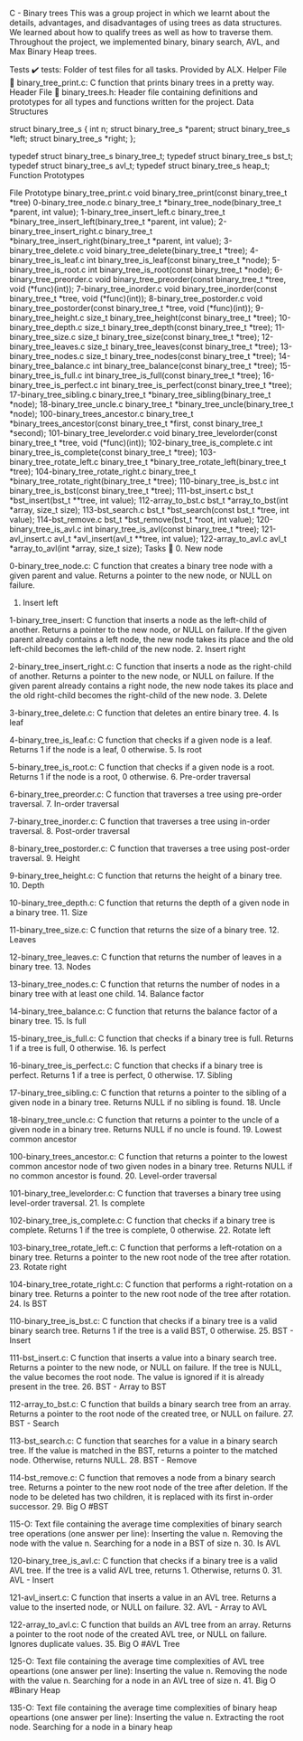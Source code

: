 C - Binary trees
This was a group project in which we learnt about the details, advantages, and disadvantages of using trees as data structures. We learned about how to qualify trees as well as how to traverse them. Throughout the project, we implemented binary, binary search, AVL, and Max Binary Heap trees.

Tests ✔️
tests: Folder of test files for all tasks. Provided by ALX.
Helper File 🙌
binary_tree_print.c: C function that prints binary trees in a pretty way.
Header File 📁
binary_trees.h: Header file containing definitions and prototypes for all types and functions written for the project.
Data Structures

struct binary_tree_s
{
    int n;
    struct binary_tree_s *parent;
    struct binary_tree_s *left;
    struct binary_tree_s *right;
};

typedef struct binary_tree_s binary_tree_t;
typedef struct binary_tree_s bst_t;
typedef struct binary_tree_s avl_t;
typedef struct binary_tree_s heap_t;
Function Prototypes

File	Prototype
binary_tree_print.c	void binary_tree_print(const binary_tree_t *tree)
0-binary_tree_node.c	binary_tree_t *binary_tree_node(binary_tree_t *parent, int value);
1-binary_tree_insert_left.c	binary_tree_t *binary_tree_insert_left(binary_tree_t *parent, int value);
2-binary_tree_insert_right.c	binary_tree_t *binary_tree_insert_right(binary_tree_t *parent, int value);
3-binary_tree_delete.c	void binary_tree_delete(binary_tree_t *tree);
4-binary_tree_is_leaf.c	int binary_tree_is_leaf(const binary_tree_t *node);
5-binary_tree_is_root.c	int binary_tree_is_root(const binary_tree_t *node);
6-binary_tree_preorder.c	void binary_tree_preorder(const binary_tree_t *tree, void (*func)(int));
7-binary_tree_inorder.c	void binary_tree_inorder(const binary_tree_t *tree, void (*func)(int));
8-binary_tree_postorder.c	void binary_tree_postorder(const binary_tree_t *tree, void (*func)(int));
9-binary_tree_height.c	size_t binary_tree_height(const binary_tree_t *tree);
10-binary_tree_depth.c	size_t binary_tree_depth(const binary_tree_t *tree);
11-binary_tree_size.c	size_t binary_tree_size(const binary_tree_t *tree);
12-binary_tree_leaves.c	size_t binary_tree_leaves(const binary_tree_t *tree);
13-binary_tree_nodes.c	size_t binary_tree_nodes(const binary_tree_t *tree);
14-binary_tree_balance.c	int binary_tree_balance(const binary_tree_t *tree);
15-binary_tree_is_full.c	int binary_tree_is_full(const binary_tree_t *tree);
16-binary_tree_is_perfect.c	int binary_tree_is_perfect(const binary_tree_t *tree);
17-binary_tree_sibling.c	binary_tree_t *binary_tree_sibling(binary_tree_t *node);
18-binary_tree_uncle.c	binary_tree_t *binary_tree_uncle(binary_tree_t *node);
100-binary_trees_ancestor.c	binary_tree_t *binary_trees_ancestor(const binary_tree_t *first, const binary_tree_t *second);
101-binary_tree_levelorder.c	void binary_tree_levelorder(const binary_tree_t *tree, void (*func)(int));
102-binary_tree_is_complete.c	int binary_tree_is_complete(const binary_tree_t *tree);
103-binary_tree_rotate_left.c	binary_tree_t *binary_tree_rotate_left(binary_tree_t *tree);
104-binary_tree_rotate_right.c	binary_tree_t *binary_tree_rotate_right(binary_tree_t *tree);
110-binary_tree_is_bst.c	int binary_tree_is_bst(const binary_tree_t *tree);
111-bst_insert.c	bst_t *bst_insert(bst_t **tree, int value);
112-array_to_bst.c	bst_t *array_to_bst(int *array, size_t size);
113-bst_search.c	bst_t *bst_search(const bst_t *tree, int value);
114-bst_remove.c	bst_t *bst_remove(bst_t *root, int value);
120-binary_tree_is_avl.c	int binary_tree_is_avl(const binary_tree_t *tree);
121-avl_insert.c	avl_t *avl_insert(avl_t **tree, int value);
122-array_to_avl.c	avl_t *array_to_avl(int *array, size_t size);
Tasks 📃
0. New node

0-binary_tree_node.c: C function that creates a binary tree node with a given parent and value.
Returns a pointer to the new node, or NULL on failure.
1. Insert left

1-binary_tree_insert: C function that inserts a node as the left-child of another.
Returns a pointer to the new node, or NULL on failure.
If the given parent already contains a left node, the new node takes its place and the old left-child becomes the left-child of the new node.
2. Insert right

2-binary_tree_insert_right.c: C function that inserts a node as the right-child of another.
Returns a pointer to the new node, or NULL on failure.
If the given parent already contains a right node, the new node takes its place and the old right-child becomes the right-child of the new node.
3. Delete

3-binary_tree_delete.c: C function that deletes an entire binary tree.
4. Is leaf

4-binary_tree_is_leaf.c: C function that checks if a given node is a leaf.
Returns 1 if the node is a leaf, 0 otherwise.
5. Is root

5-binary_tree_is_root.c: C function that checks if a given node is a root.
Returns 1 if the node is a root, 0 otherwise.
6. Pre-order traversal

6-binary_tree_preorder.c: C function that traverses a tree using pre-order traversal.
7. In-order traversal

7-binary_tree_inorder.c: C function that traverses a tree using in-order traversal.
8. Post-order traversal

8-binary_tree_postorder.c: C function that traverses a tree using post-order traversal.
9. Height

9-binary_tree_height.c: C function that returns the height of a binary tree.
10. Depth

10-binary_tree_depth.c: C function that returns the depth of a given node in a binary tree.
11. Size

11-binary_tree_size.c: C function that returns the size of a binary tree.
12. Leaves

12-binary_tree_leaves.c: C function that returns the number of leaves in a binary tree.
13. Nodes

13-binary_tree_nodes.c: C function that returns the number of nodes in a binary tree with at least one child.
14. Balance factor

14-binary_tree_balance.c: C function that returns the balance factor of a binary tree.
15. Is full

15-binary_tree_is_full.c: C function that checks if a binary tree is full.
Returns 1 if a tree is full, 0 otherwise.
16. Is perfect

16-binary_tree_is_perfect.c: C function that checks if a binary tree is perfect.
Returns 1 if a tree is perfect, 0 otherwise.
17. Sibling

17-binary_tree_sibling.c: C function that returns a pointer to the sibling of a given node in a binary tree.
Returns NULL if no sibling is found.
18. Uncle

18-binary_tree_uncle.c: C function that returns a pointer to the uncle of a given node in a binary tree.
Returns NULL if no uncle is found.
19. Lowest common ancestor

100-binary_trees_ancestor.c: C function that returns a pointer to the lowest common ancestor node of two given nodes in a binary tree.
Returns NULL if no common ancestor is found.
20. Level-order traversal

101-binary_tree_levelorder.c: C function that traverses a binary tree using level-order traversal.
21. Is complete

102-binary_tree_is_complete.c: C function that checks if a binary tree is complete.
Returns 1 if the tree is complete, 0 otherwise.
22. Rotate left

103-binary_tree_rotate_left.c: C function that performs a left-rotation on a binary tree.
Returns a pointer to the new root node of the tree after rotation.
23. Rotate right

104-binary_tree_rotate_right.c: C function that performs a right-rotation on a binary tree.
Returns a pointer to the new root node of the tree after rotation.
24. Is BST

110-binary_tree_is_bst.c: C function that checks if a binary tree is a valid binary search tree.
Returns 1 if the tree is a valid BST, 0 otherwise.
25. BST - Insert

111-bst_insert.c: C function that inserts a value into a binary search tree.
Returns a pointer to the new node, or NULL on failure.
If the tree is NULL, the value becomes the root node.
The value is ignored if it is already present in the tree.
26. BST - Array to BST

112-array_to_bst.c: C function that builds a binary search tree from an array.
Returns a pointer to the root node of the created tree, or NULL on failure.
27. BST - Search

113-bst_search.c: C function that searches for a value in a binary search tree.
If the value is matched in the BST, returns a pointer to the matched node.
Otherwise, returns NULL.
28. BST - Remove

114-bst_remove.c: C function that removes a node from a binary search tree.
Returns a pointer to the new root node of the tree after deletion.
If the node to be deleted has two children, it is replaced with its first in-order successor.
29. Big O #BST

115-O: Text file containing the average time complexities of binary search tree operations (one answer per line):
Inserting the value n.
Removing the node with the value n.
Searching for a node in a BST of size n.
30. Is AVL

120-binary_tree_is_avl.c: C function that checks if a binary tree is a valid AVL tree.
If the tree is a valid AVL tree, returns 1.
Otherwise, returns 0.
31. AVL - Insert

121-avl_insert.c: C function that inserts a value in an AVL tree.
Returns a value to the inserted node, or NULL on failure.
32. AVL - Array to AVL

122-array_to_avl.c: C function that builds an AVL tree from an array.
Returns a pointer to the root node of the created AVL tree, or NULL on failure.
Ignores duplicate values.
35. Big O #AVL Tree

125-O: Text file containing the average time complexities of AVL tree opeartions (one answer per line):
Inserting the value n.
Removing the node with the value n.
Searching for a node in an AVL tree of size n.
41. Big O #Binary Heap

135-O: Text file containing the average time complexities of binary heap opeartions (one answer per line):
Inserting the value n.
Extracting the root node.
Searching for a node in a binary heap 
